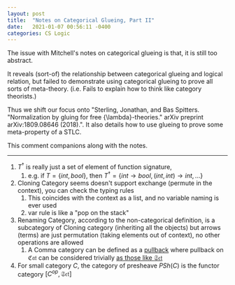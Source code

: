 ```yaml
---
layout: post
title:  "Notes on Categorical Glueing, Part II"
date:   2021-01-07 00:56:11 -0400
categories: CS Logic
---
```


The issue with Mitchell's notes on categorical glueing is that, it is still too abstract. 

It reveals (sort-of) the relationship between categorical glueing and logical relation, but failed to demonstrate using categorical glueing to prove all sorts of meta-theory. (i.e. Fails to explain how to think like category theorists.)

Thus we shift our focus onto "Sterling, Jonathan, and Bas Spitters. "Normalization by gluing for free {\lambda}-theories." arXiv preprint arXiv:1809.08646 (2018).". It also details how to use glueing to prove some meta-property of a STLC.

This comment companions along with the notes.

***

1. $T^{\dagger}$ is really just a set of element of function signature,
   1. e.g. if $T = \{int, bool\}$, then $T^{\dagger} = \{int \rightarrow bool, (int,int) \rightarrow int,...\}$
2. Cloning Category seems doesn't support exchange (permute in the context), you can check the typing rules
   1. This coincides with the context as a list, and no variable naming is ever used
   2. var rule is like a "pop on the stack"
3. Renaming Category, according to the non-categorical definition, is a subcategory of Cloning category (inheriting all the objects) but arrows (terms) are just permutation (taking elements out of context), no other operations are allowed
   1. A Comma category can be defined as a [pullback](https://ncatlab.org/nlab/show/comma+category#AsAFiberProduct) where pullback on $\mathfrak{Cat}$ can be considered trivially [as those like $\mathfrak{Set}$](https://math.stackexchange.com/questions/168276/pullbacks-of-categories)
4. For small category $C$, the category of presheave $PSh(C)$ is the functor category $[C^{op}, \mathfrak{Set}]$